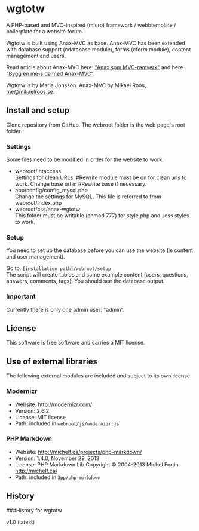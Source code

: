 wgtotw
=========

A PHP-based and MVC-inspired (micro) framework / webbtemplate / boilerplate for a website forum.

Wgtotw is built using Anax-MVC as base. Anax-MVC has been extended with database support (cdatabase module), forms (cform module), content management and users.

Read article about Anax-MVC here: ["Anax som MVC-ramverk"](http://dbwebb.se/kunskap/anax-som-mvc-ramverk) and here ["Bygg en me-sida med Anax-MVC"](http://dbwebb.se/kunskap/bygg-en-me-sida-med-anax-mvc).

Wgtotw is by Maria Jonsson.
Anax-MVC by Mikael Roos, me@mikaelroos.se.

Install and setup
-------------------

Clone repository from GitHub.
The webroot folder is the web page's root folder.

### Settings

Some files need to be modified in order for the website to work.

* webroot/.htaccess  
  Settings for clean URLs. #Rewrite module must be on for clean urls to work. Change base url in #Rewrite base if necessary.
* app/config/config_mysql.php  
  Change the settings for MySQL. This file is referred to from webroot/index.php
* webroot/css/anax-wgtotw  
  This folder must be writable (chmod 777) for style.php and .less styles to work.

### Setup

You need to set up the database before you can use the website (ie content and user management). 

Go to: `[installation path]/webroot/setup`  
The script will create tables and some example content (users, questions, answers, comments, tags). You should see the database output.

### Important

Currently there is only one admin user: "admin". 

License
------------------

This software is free software and carries a MIT license.


Use of external libraries
-----------------------------------

The following external modules are included and subject to its own license.



### Modernizr
* Website: http://modernizr.com/
* Version: 2.6.2
* License: MIT license
* Path: included in `webroot/js/modernizr.js`



### PHP Markdown
* Website: http://michelf.ca/projects/php-markdown/
* Version: 1.4.0, November 29, 2013
* License: PHP Markdown Lib Copyright © 2004-2013 Michel Fortin http://michelf.ca/
* Path: included in `3pp/php-markdown`




History
-----------------------------------


###History for wgtotw

v1.0 (latest)


